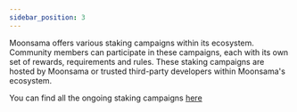 ```yaml
---
sidebar_position: 3
---
```


Moonsama offers various staking campaigns within its ecosystem. Community members can participate in these campaigns, each with its own set of rewards, requirements and rules. These staking campaigns are hosted by Moonsama or trusted third-party developers within Moonsama's ecosystem.

You can find all the ongoing staking campaigns [here](https://portal.moonsama.com/staking-campaigns)
